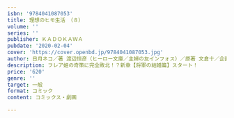 ```yaml
---
isbn: '9784041087053'
title: 理想のヒモ生活　（８）
volume: ''
series: ''
publisher: ＫＡＤＯＫＡＷＡ
pubdate: '2020-02-04'
cover: 'https://cover.openbd.jp/9784041087053.jpg'
author: 日月ネコ／著 渡辺恒彦（ヒーロー文庫／主婦の友インフォス）／原著 文倉十／企画
description: フレア姫の奇策に完全敗北！？新章【将軍の結婚篇】スタート！
price: '620'
genre: ''
target: 一般
format: コミック
content: コミックス・劇画

---
```

